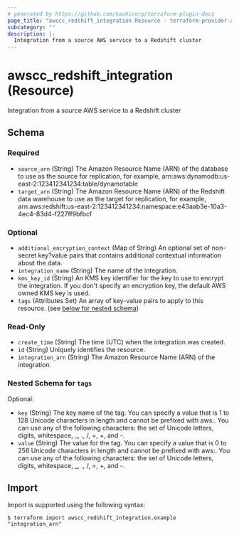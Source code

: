 ```yaml
---
# generated by https://github.com/hashicorp/terraform-plugin-docs
page_title: "awscc_redshift_integration Resource - terraform-provider-awscc"
subcategory: ""
description: |-
  Integration from a source AWS service to a Redshift cluster
---
```


# awscc_redshift_integration (Resource)

Integration from a source AWS service to a Redshift cluster



<!-- schema generated by tfplugindocs -->
## Schema

### Required

- `source_arn` (String) The Amazon Resource Name (ARN) of the database to use as the source for replication, for example, arn:aws:dynamodb:us-east-2:123412341234:table/dynamotable
- `target_arn` (String) The Amazon Resource Name (ARN) of the Redshift data warehouse to use as the target for replication, for example, arn:aws:redshift:us-east-2:123412341234:namespace:e43aab3e-10a3-4ec4-83d4-f227ff9bfbcf

### Optional

- `additional_encryption_context` (Map of String) An optional set of non-secret key?value pairs that contains additional contextual information about the data.
- `integration_name` (String) The name of the integration.
- `kms_key_id` (String) An KMS key identifier for the key to use to encrypt the integration. If you don't specify an encryption key, the default AWS owned KMS key is used.
- `tags` (Attributes Set) An array of key-value pairs to apply to this resource. (see [below for nested schema](#nestedatt--tags))

### Read-Only

- `create_time` (String) The time (UTC) when the integration was created.
- `id` (String) Uniquely identifies the resource.
- `integration_arn` (String) The Amazon Resource Name (ARN) of the integration.

<a id="nestedatt--tags"></a>
### Nested Schema for `tags`

Optional:

- `key` (String) The key name of the tag. You can specify a value that is 1 to 128 Unicode characters in length and cannot be prefixed with aws:. You can use any of the following characters: the set of Unicode letters, digits, whitespace, _, ., /, =, +, and -.
- `value` (String) The value for the tag. You can specify a value that is 0 to 256 Unicode characters in length and cannot be prefixed with aws:. You can use any of the following characters: the set of Unicode letters, digits, whitespace, _, ., /, =, +, and -.

## Import

Import is supported using the following syntax:

```shell
$ terraform import awscc_redshift_integration.example "integration_arn"
```
